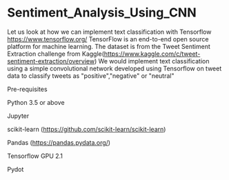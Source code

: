 # Sentiment_Analysis_Using_CNN
Let us look at how we can implement text classification with Tensorflow https://www.tensorflow.org/ TensorFlow is an end-to-end open source platform for machine learning. The dataset is from the Tweet Sentiment Extraction challenge from Kaggle(https://www.kaggle.com/c/tweet-sentiment-extraction/overview) We would implement text classification using a simple convolutional network developed using Tensorflow on tweet data to classify tweets as "positive","negative" or "neutral"


Pre-requisites

Python 3.5 or above

Jupyter

scikit-learn (https://github.com/scikit-learn/scikit-learn)

Pandas (https://pandas.pydata.org/)

Tensorflow GPU 2.1

Pydot
